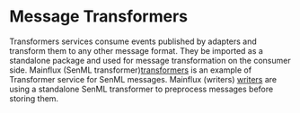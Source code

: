 # Message Transformers

Transformers services consume events published by adapters and transform them to any other message format.
They be imported as a standalone package and used for message transformation on the consumer side.
Mainflux (SenML transformer)[transformers] is an example of Transformer service for SenML messages.
Mainflux (writers) [writers] are using a standalone SenML transformer to preprocess messages before storing them.

[transformers]: https://github.com/mainflux/mainflux/tree/master/transformers/senml
[writers]: https://github.com/mainflux/mainflux/tree/master/writers
